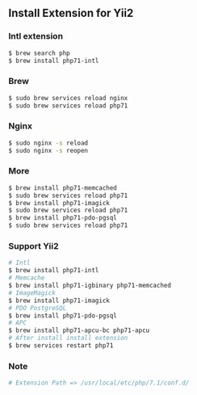 ## Install Extension for Yii2

### Intl extension
```bash
$ brew search php
$ brew install php71-intl
```

### Brew
```bash
$ sudo brew services reload nginx
$ sudo brew services reload php71
```

### Nginx
```bash
$ sudo nginx -s reload
$ sudo nginx -s reopen
```

### More
```bash
$ brew install php71-memcached
$ sudo brew services reload php71
$ brew install php71-imagick
$ sudo brew services reload php71
$ brew install php71-pdo-pgsql
$ sudo brew services reload php71
```

### Support Yii2
```bash
# Intl
$ brew install php71-intl
# Memcache
$ brew install php71-igbinary php71-memcached
# ImageMagick
$ brew install php71-imagick
# PDO PostgreSQL
$ brew install php71-pdo-pgsql
# APC
$ brew install php71-apcu-bc php71-apcu
# After install install extension
$ brew services restart php71
```

### Note
```bash
# Extension Path => /usr/local/etc/php/7.1/conf.d/
```